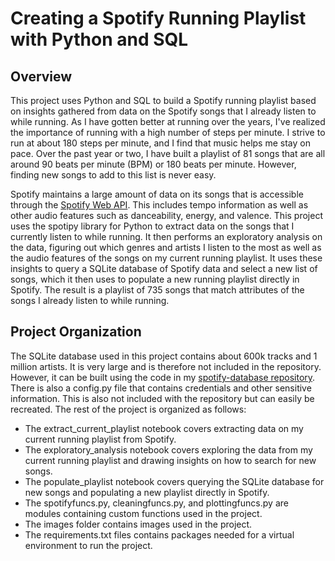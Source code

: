 # Creating a Spotify Running Playlist with Python and SQL

## Overview

This project uses Python and SQL to build a Spotify running playlist based on insights gathered from data on the Spotify songs that I already listen to while running. As I have gotten better at running over the years, I've realized the importance of running with a high number of steps per minute. I strive to run at about 180 steps per minute, and I find that music helps me stay on pace. Over the past year or two, I have built a playlist of 81 songs that are all around 90 beats per minute (BPM) or 180 beats per minute. However, finding new songs to add to this list is never easy.

Spotify maintains a large amount of data on its songs that is accessible through the [Spotify Web API](https://developer.spotify.com/documentation/web-api/reference/#/). This includes tempo information as well as other audio features such as danceability, energy, and valence. This project uses the spotipy library for Python to extract data on the songs that I currently listen to while running. It then performs an exploratory analysis on the data, figuring out which genres and artists I listen to the most as well as the audio features of the songs on my current running playlist. It uses these insights to query a SQLite database of Spotify data and select a new list of songs, which it then uses to populate a new running playlist directly in Spotify. The result is a playlist of 735 songs that match attributes of the songs I already listen to while running.

## Project Organization

The SQLite database used in this project contains about 600k tracks and 1 million artists. It is very large and is therefore not included in the repository. However, it can be built using the code in my [spotify-database repository](https://github.com/tommcd09/spotify-database). There is also a config.py file that contains credentials and other sensitive information. This is also not included with the repository but can easily be recreated. The rest of the project is organized as follows:

* The extract_current_playlist notebook covers extracting data on my current running playlist from Spotify.
* The exploratory_analysis notebook covers exploring the data from my current running playlist and drawing insights on how to search for new songs.
* The populate_playlist notebook covers querying the SQLite database for new songs and populating a new playlist directly in Spotify.
* The spotifyfuncs.py, cleaningfuncs.py, and plottingfuncs.py are modules containing custom functions used in the project.
* The images folder contains images used in the project.
* The requirements.txt files contains packages needed for a virtual environment to run the project.
